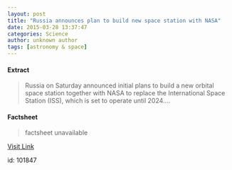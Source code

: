 ```yaml
---
layout: post
title: "Russia announces plan to build new space station with NASA"
date: 2015-03-28 13:37:47
categories: Science
author: unknown author
tags: [astronomy & space]
---
```



#### Extract
>Russia on Saturday announced initial plans to build a new orbital space station together with NASA to replace the International Space Station (ISS), which is set to operate until 2024....

#### Factsheet
>factsheet unavailable

[Visit Link](http://phys.org/news346754256.html)

id:  101847


